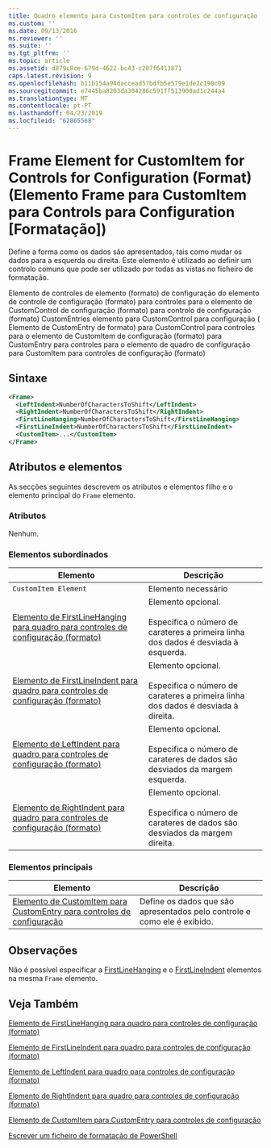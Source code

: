 ```yaml
---
title: Quadro elemento para CustomItem para controles de configuração (formato) | Documentos da Microsoft
ms.custom: ''
ms.date: 09/13/2016
ms.reviewer: ''
ms.suite: ''
ms.tgt_pltfrm: ''
ms.topic: article
ms.assetid: d879c8ce-679d-4622-bc43-c207f6413871
caps.latest.revision: 9
ms.openlocfilehash: b11b154a94daccead57bdfb5e579e1de2c190c09
ms.sourcegitcommit: e7445ba8203da304286c591ff513900ad1c244a4
ms.translationtype: MT
ms.contentlocale: pt-PT
ms.lasthandoff: 04/23/2019
ms.locfileid: "62065568"
---
```

# <a name="frame-element-for-customitem-for-controls-for-configuration-format"></a>Frame Element for CustomItem for Controls for Configuration (Format) (Elemento Frame para CustomItem para Controls para Configuration [Formatação])

Define a forma como os dados são apresentados, tais como mudar os dados para a esquerda ou direita. Este elemento é utilizado ao definir um controlo comuns que pode ser utilizado por todas as vistas no ficheiro de formatação.

Elemento de controles de elemento (formato) de configuração do elemento de controle de configuração (formato) para controles para o elemento de CustomControl de configuração (formato) para controlo de configuração (formato) CustomEntries elemento para CustomControl para configuração ( Elemento de CustomEntry de formato) para CustomControl para controles para o elemento de CustomItem de configuração (formato) para CustomEntry para controles para o elemento de quadro de configuração para CustomItem para controles de configuração (formato)

## <a name="syntax"></a>Sintaxe

```xml
<Frame>
  <LeftIndent>NumberOfCharactersToShift</LeftIndent>
  <RightIndent>NumberOfCharactersToShift</RightIndent>
  <FirstLineHanging>NumberOfCharactersToShift</FirstLineHanging>
  <FirstLineIndent>NumberOfCharactersToShift</FirstLineIndent>
  <CustomItem>...</CustomItem>
</Frame>
```

## <a name="attributes-and-elements"></a>Atributos e elementos

As secções seguintes descrevem os atributos e elementos filho e o elemento principal do `Frame` elemento.

### <a name="attributes"></a>Atributos

Nenhum.

### <a name="child-elements"></a>Elementos subordinados

|Elemento|Descrição|
|-------------|-----------------|
|`CustomItem Element`|Elemento necessário|
|[Elemento de FirstLineHanging para quadro para controles de configuração (formato)](./firstlinehanging-element-for-frame-for-controls-for-configuration-format.md)|Elemento opcional.<br /><br /> Especifica o número de carateres a primeira linha dos dados é desviada à esquerda.|
|[Elemento de FirstLineIndent para quadro para controles de configuração (formato)](./firstlineindent-element-for-frame-for-controls-for-configuration-format.md)|Elemento opcional.<br /><br /> Especifica o número de carateres a primeira linha dos dados é desviada à direita.|
|[Elemento de LeftIndent para quadro para controles de configuração (formato)](./leftindent-element-for-frame-for-controls-for-configuration-format.md)|Elemento opcional.<br /><br /> Especifica o número de carateres de dados são desviados da margem esquerda.|
|[Elemento de RightIndent para quadro para controles de configuração (formato)](./rightindent-element-for-frame-for-controls-for-configuration-format.md)|Elemento opcional.<br /><br /> Especifica o número de carateres de dados são desviados da margem direita.|

### <a name="parent-elements"></a>Elementos principais

|Elemento|Descrição|
|-------------|-----------------|
|[Elemento de CustomItem para CustomEntry para controles de configuração](./customitem-element-for-customentry-for-controls-for-configuration-format.md)|Define os dados que são apresentados pelo controle e como ele é exibido.|

## <a name="remarks"></a>Observações

Não é possível especificar a [FirstLineHanging](./firstlinehanging-element-for-frame-for-controls-for-configuration-format.md) e o [FirstLineIndent](./firstlineindent-element-for-frame-for-controls-for-configuration-format.md) elementos na mesma `Frame` elemento.

## <a name="see-also"></a>Veja Também

[Elemento de FirstLineHanging para quadro para controles de configuração (formato)](./firstlinehanging-element-for-frame-for-controls-for-configuration-format.md)

[Elemento de FirstLineIndent para quadro para controles de configuração (formato)](./firstlineindent-element-for-frame-for-controls-for-configuration-format.md)

[Elemento de LeftIndent para quadro para controles de configuração (formato)](./leftindent-element-for-frame-for-controls-for-configuration-format.md)

[Elemento de RightIndent para quadro para controles de configuração (formato)](./rightindent-element-for-frame-for-controls-for-configuration-format.md)

[Elemento de CustomItem para CustomEntry para controles de configuração](./customitem-element-for-customentry-for-controls-for-configuration-format.md)

[Escrever um ficheiro de formatação de PowerShell](./writing-a-powershell-formatting-file.md)
